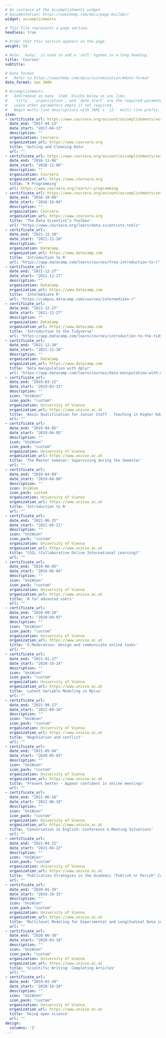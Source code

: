 ```yaml
---
# An instance of the Accomplishments widget.
# Documentation: https://wowchemy.com/docs/page-builder/
widget: accomplishments

# This file represents a page section.
headless: true

# Order that this section appears on the page.
weight: 50

# Note: `&shy;` is used to add a 'soft' hyphen in a long heading.
title: 'Courses'
subtitle:

# Date format
#   Refer to https://wowchemy.com/docs/customization/#date-format
date_format: Jan 2006

# Accomplishments.
#   Add/remove as many `item` blocks below as you like.
#   `title`, `organization`, and `date_start` are the required parameters.
#   Leave other parameters empty if not required.
#   Begin multi-line descriptions with YAML's `|2-` multi-line prefix.
item:
- certificate_url: https://www.coursera.org/account/accomplishments/verify/HM7VKHGTFEN2
  date_end: "2017-04-13"
  date_start: "2017-04-13" 
  description: ""
  organization: Coursera
  organization_url: https://www.coursera.org
  title: 'Getting and Cleaning Data'
  url: ""
- certificate_url: https://www.coursera.org/account/accomplishments/verify/AQTAPWMQ2BK4
  date_end: "2016-11-06"
  date_start: "2016-11-06"
  description: ""
  organization: Coursera
  organization_url: https://www.coursera.org
  title: 'R Programming'
  url: https://www.coursera.org/learn/r-programming
- certificate_url: https://www.coursera.org/account/accomplishments/verify/Z2Y5E9Y25CR9
  date_end: "2016-10-09"
  date_start: "2016-10-09"
  description: ""
  organization: Coursera
  organization_url: https://www.coursera.org
  title: 'The Data Scientist’s Toolbox'
  url: "https://www.coursera.org/learn/data-scientists-tools"
- certificate_url:
  date_end: "2021-12-20"
  date_start: "2021-12-20"
  description: ""
  organization: DataCamp
  organization_url: https://www.datacamp.com
  title: 'Introduction to R'
  url: "https://app.datacamp.com/learn/courses/free-introduction-to-r"
- certificate_url:
  date_end: "2021-12-27"
  date_start: "2021-12-27"
  description: ""
  organization: DataCamp
  organization_url: https://www.datacamp.com
  title: 'Intermediate R'
  url: "https://campus.datacamp.com/courses/intermediate-r"
- certificate_url:
  date_end: "2021-12-27"
  date_start: "2021-12-27"
  description: ""
  organization: DataCamp
  organization_url: https://www.datacamp.com
  title: 'Introduction to the Tidyverse'
  url: "https://app.datacamp.com/learn/courses/introduction-to-the-tidyverse"
- certificate_url:
  date_end: "2021-12-30"
  date_start: "2021-12-30"
  description: ""
  organization: DataCamp
  organization_url: https://www.datacamp.com
  title: 'Data manipulation with dplyr'
  url: "https://app.datacamp.com/learn/courses/data-manipulation-with-dplyr"
- certificate_url:
  date_end: "2019-03-12"
  date_start: "2019-03-13"
  description: ""
  icon: "UniWien"
  icon_pack: "custom"
  organization: University of Vienna
  organization_url: https://www.univie.ac.at
  title: 'Basic Qualification for Junior Staff - Teaching in Higher Education'
  url: ""
- certificate_url:
  date_end: "2019-04-05"
  date_start: "2019-04-05"
  description: ""
  icon: "UniWien"
  icon_pack: "custom"
  organization: University of Vienna
  organization_url: https://www.univie.ac.at
  title: 'The Master Seminar: Supervising during the Semester'
  url: ""
- certificate_url:
  date_end: "2019-04-09"
  date_start: "2019-04-08"
  description: ""
  icon: UniWien
  icon_pack: custom
  organization: University of Vienna
  organization_url: https://www.univie.ac.at
  title: 'Introduction to R'
  url: ""
- certificate_url:
  date_end: "2021-06-25"
  date_start: "2021-05-21"
  description: ""
  icon: "UniWien"
  icon_pack: "custom"
  organization: University of Vienna
  organization_url: https://www.univie.ac.at
  title: "COIL (Collaborative Online International Learning)"
  url: ""
- certificate_url:
  date_end: "2019-06-05"
  date_start: "2019-05-04"
  description: ""
  icon: "UniWien"
  icon_pack: "custom"
  organization: University of Vienna
  organization_url: https://www.univie.ac.at
  title: 'R for advanced users'
  url: ""
- certificate_url:
  date_end: "2020-09-20"
  date_start: "2020-09-07"
  description: ""
  icon: "UniWien"
  icon_pack: "custom"
  organization: University of Vienna
  organization_url: https://www.univie.ac.at
  title: 'E-Moderation: Design and communicate online tasks'
  url: ""
- certificate_url:
  date_end: "2021-01-27"
  date_start: "2020-10-14"
  description: ""
  icon: "UniWien"
  icon_pack: "custom"
  organization: University of Vienna
  organization_url: https://www.univie.ac.at
  title: 'Latent Variable Modeling in Mplus'
  url: ""
- certificate_url:
  date_end: "2021-09-17"
  date_start: "2021-09-16"
  description: ""
  icon: "UniWien"
  icon_pack: "custom"
  organization: University of Vienna
  organization_url: https://www.univie.ac.at
  title: 'Negotiation and conflict'
  url: ""
- certificate_url:
  date_end: "2021-05-04"
  date_start: "2020-05-03"
  description: ""
  icon: "UniWien"
  icon_pack: "custom"
  organization: University of Vienna
  organization_url: https://www.univie.ac.at
  title: 'Present better - Appear confident in online meetings'
  url: ""
- certificate_url:
  date_end: "2021-06-10"
  date_start: "2021-06-10"
  description: ""
  icon: "UniWien"
  icon_pack: "custom"
  organization: University of Vienna
  organization_url: https://www.univie.ac.at
  title: 'Conversation in English: Conference & Meeting Situations'
  url: ""
- certificate_url:
  date_end: "2021-04-22"
  date_start: "2021-04-22"
  description: ""
  icon: "UniWien"
  icon_pack: "custom"
  organization: University of Vienna
  organization_url: https://www.univie.ac.at
  title: 'Publication Strategies in the Academic "Publish or Perish" Competition'
  url: ""
- certificate_url:
  date_end: "2020-01-28"
  date_start: "2019-10-15"
  description: ""
  icon: "UniWien"
  icon_pack: "custom"
  organization: University of Vienna
  organization_url: https://www.univie.ac.at
  title: 'Multilevel Modeling for Experimental and Longitudinal Data in R'
  url: ""
- certificate_url:
  date_end: "2020-06-30"
  date_start: "2020-03-10"
  description: ""
  icon: "UniWien"
  icon_pack: "custom"
  organization: University of Vienna
  organization_url: https://www.univie.ac.at
  title: 'Scientific Writing: Completing Articles'
  url: ""
- certificate_url:
  date_end: "2019-01-30"
  date_start: "2020-10-10"
  description: ""
  icon: "UniWien"
  icon_pack: "custom"
  organization: University of Vienna
  organization_url: https://www.univie.ac.at
  title: 'Doing open science'
  url: ""
design:
  columns: '2' 
---
```


